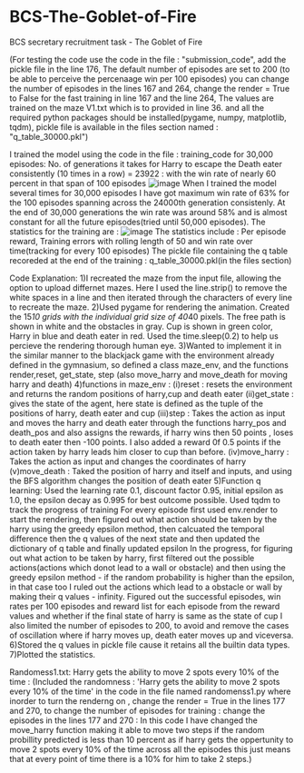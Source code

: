 # BCS-The-Goblet-of-Fire
BCS secretary recruitment task - The Goblet of Fire

(For testing the code use the code in the file : "submission_code", add the pickle file in the line 176, The default number of episodes are set to 200 (to be able to perceive the percenaage win per 100 episodes) you can change the number of episodes in the lines 167 and 264, change the render = True to False for the fast training in line 167 and the line 264, The values are trained on the maze V1.txt which is to provided in line 36. and all the required python packages should be installed(pygame, numpy, matplotlib, tqdm), pickle file is available in the files section named : "q_table_30000.pkl")

I trained the model using the code in the file : training_code for 30,000 episodes:
No. of generations it takes for Harry to escape the Death eater consistently (10 times in a row) = 23922 : with the win rate of nearly 60 percent in that span of 100 episodes
![image](https://github.com/user-attachments/assets/e778bbcb-84f1-4281-906d-2bc197a33030)
When I trained the model several times for 30,000 episodes I have got maximum win rate of 63% for the 100 episodes spanning across the 24000th generation consistenly.
At the end of 30,000 generations the win rate was around 58% and is almost constant for all the future episodes(tried until 50,000 episodes).
The statistics for the training are : ![image](https://github.com/user-attachments/assets/5f8a9af3-bda3-46c5-a7ff-93a5de5ea865)
The statistics include : Per episode reward, Training errors with rolling length of 50 and win rate over time(tracking for every 100 episodes)
The pickle file containing the q table recoreded at the end of the training : q_table_30000.pkl(in the files section)

Code Explanation:
1)I recreated the maze from the input file, allowing the option to upload differnet mazes. Here I used the line.strip() to remove the white spaces in a line and then iterated through the characters of every line to recreate the maze.
2)Used pygame for rendering the animation. Created the 15*10 grids with the individual grid size of 40*40 pixels. The free path is shown in white and the obstacles in gray. Cup is shown in green color, Harry in blue and death eater in red. Used the time.sleep(0.2) to help us percieve the rendering thorough human eye.
3)Wanted to implement it in the similar manner to the blackjack game with the environment already defined in the gymnasium, so defined a class maze_env, and the functions render,reset, get_state, step (also move_harry and move_death for moving harry and death)
4)functions in maze_env : (i)reset : resets the environment and returns the random positions of harry,cup and death eater
                          (ii)get_state : gives the state of the agent, here state is defined as the tuple of the positions of harry, death eater and cup
                          (iii)step : Takes the action as input and moves the harry and death eater through the functions harry_pos and death_pos and also assigns the rewards, if harry wins then 50 points , loses to death eater then -100 points. I also added a reward 0f 0.5 points if the action taken by harry leads him closer to cup than before.
                          (iv)move_harry : Takes the action as input and changes the coordinates of harry
                          (v)move_death : Taked the position of harry and itself and inputs, and using the BFS algorithm changes the position of death eater
5)Function q learning:
  Used the learning rate 0.1, discount factor 0.95, initial epsilon as 1.0, the epsilon decay as 0.995 for best outcome possible.
  Used tqdm to track the progress of training 
  For every episode first used env.render to start the rendering, then figured out what action should be taken by the harry using the greedy epsilon method, then calcuated the temporal difference then the q values of the next state and then updated the dictionary of q table and finally updated epsilon
  In the progress, for figuring out what action to be taken by harry, first filtered out the possible actions(actions which donot lead to a wall or obstacle) and then using the greedy epsilon method - if the random probability is higher than the epsilon, in that case too I ruled out the actions which lead to a obstacle or wall by making their q values - infinity.
  Figured out the successful episodes, win rates per 100 episodes and reward list for each episode from the reward values and whether if the final state of harry is same as the state of cup
  I also limited the number of episodes to 200, to avoid and remove the cases of oscillation where if harry moves up, death eater moves up and viceversa.
6)Stored the q values in pickle file cause it retains all the builtin data types.
7)Plotted the statistics.

Randomess1.txt: Harry gets the ability to move 2 spots every 10% of the time :
(Included the randomness : 'Harry gets the ability to move 2 spots every 10% of the time' in the code in the file named randomenss1.py where inorder to turn the renderng on , change the render = True in the lines 177 and 270, to change the number of episodes for training : change the episodes in the lines 177 and 270 :
In this code I have changed the move_harry function making it able to move two steps if the random probillity predicted is less than 10 percent as if harry gets the oppertunity to move 2 spots every 10% of the time across all the episodes this just means that at every point of time there is a 10% for him to take 2 steps.)
